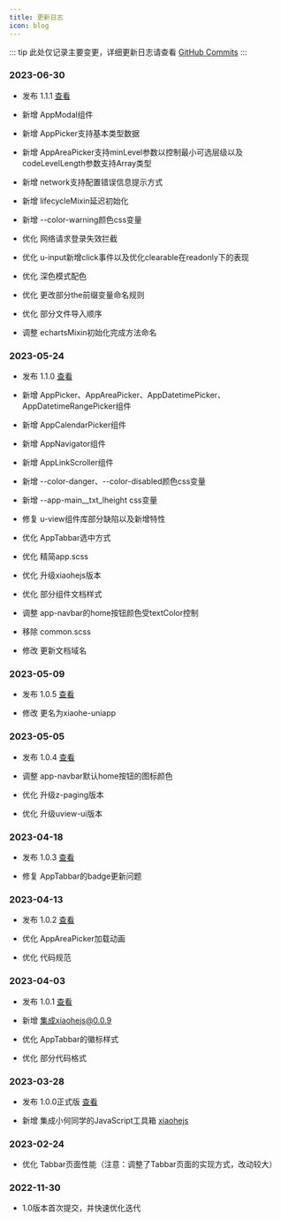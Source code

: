 ```yaml
---
title: 更新日志
icon: blog
---
```


::: tip
此处仅记录主要变更，详细更新日志请查看 [GitHub Commits](https://github.com/xiaohe0601/uniapp-vue2-hbx-starter/commits/main)
:::

### 2023-06-30

- 发布 1.1.1 [查看](https://github.com/xiaohe0601/uniapp-vue2-hbx-starter/releases/tag/1.1.1)

- 新增 AppModal组件

- 新增 AppPicker支持基本类型数据

- 新增 AppAreaPicker支持minLevel参数以控制最小可选层级以及codeLevelLength参数支持Array类型

- 新增 network支持配置错误信息提示方式

- 新增 lifecycleMixin延迟初始化

- 新增 --color-warning颜色css变量

- 优化 网络请求登录失效拦截

- 优化 u-input新增click事件以及优化clearable在readonly下的表现

- 优化 深色模式配色

- 优化 更改部分the前缀变量命名规则

- 优化 部分文件导入顺序

- 调整 echartsMixin初始化完成方法命名

### 2023-05-24

- 发布 1.1.0 [查看](https://github.com/xiaohe0601/uniapp-vue2-hbx-starter/releases/tag/1.1.0)

- 新增 AppPicker、AppAreaPicker、AppDatetimePicker、AppDatetimeRangePicker组件

- 新增 AppCalendarPicker组件

- 新增 AppNavigator组件

- 新增 AppLinkScroller组件

- 新增 --color-danger、--color-disabled颜色css变量

- 新增 --app-main__txt_lheight css变量

- 修复 u-view组件库部分缺陷以及新增特性

- 优化 AppTabbar选中方式

- 优化 精简app.scss

- 优化 升级xiaohejs版本

- 优化 部分组件文档样式

- 调整 app-navbar的home按钮颜色受textColor控制

- 移除 common.scss

- 修改 更新文档域名

### 2023-05-09

- 发布 1.0.5 [查看](https://github.com/xiaohe0601/uniapp-vue2-hbx-starter/releases/tag/1.0.5)

- 修改 更名为xiaohe-uniapp

### 2023-05-05

- 发布 1.0.4 [查看](https://github.com/xiaohe0601/uniapp-vue2-hbx-starter/releases/tag/1.0.4)

- 调整 app-navbar默认home按钮的图标颜色

- 优化 升级z-paging版本

- 优化 升级uview-ui版本

### 2023-04-18

- 发布 1.0.3 [查看](https://github.com/xiaohe0601/uniapp-vue2-hbx-starter/releases/tag/1.0.3)

- 修复 AppTabbar的badge更新问题

### 2023-04-13

- 发布 1.0.2 [查看](https://github.com/xiaohe0601/uniapp-vue2-hbx-starter/releases/tag/1.0.2)

- 优化 AppAreaPicker加载动画

- 优化 代码规范

### 2023-04-03

- 发布 1.0.1 [查看](https://github.com/xiaohe0601/uniapp-vue2-hbx-starter/releases/tag/1.0.1)

- 新增 集成xiaohejs@0.0.9

- 优化 AppTabbar的徽标样式

- 优化 部分代码格式

### 2023-03-28

- 发布 1.0.0正式版 [查看](https://github.com/xiaohe0601/uniapp-vue2-hbx-starter/releases/tag/1.0.0)

- 新增 集成小何同学的JavaScript工具箱 [xiaohejs](https://github.com/xiaohe0601/xiaohejs)

### 2023-02-24

- 优化 Tabbar页面性能（注意：调整了Tabbar页面的实现方式，改动较大）

### 2022-11-30

- 1.0版本首次提交，并快速优化迭代